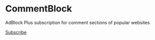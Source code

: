 CommentBlock
============

AdBlock Plus subscription for comment sections of popular websites

[Subscribe](abp:subscribe?location=http%3A%2F%2Fraw.github.com%2Ffreenode-feminists%2FCommentBlock%2Fmaster%2Fcommentblock.txt&amp;title=CommentBlock)

